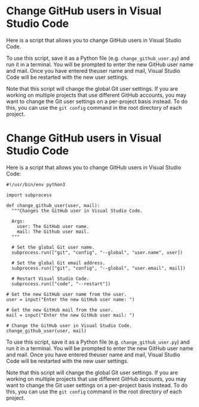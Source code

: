 # Change GitHub users in Visual Studio Code
Here is a script that allows you to change GitHub users in Visual Studio Code.

To use this script, save it as a Python file (e.g. `change_github_user.py`) and run it in a terminal. You will be prompted to enter the new GitHub user name and mail. Once you have entered theuser name and mail, Visual Studio Code will be restarted with the new user settings.

Note that this script will change the global Git user settings. If you are working on multiple projects that use different GitHub accounts, you may want to change the Git user settings on a per-project basis instead. To do this, you can use the `git config` command in the root directory of each project.

# Change GitHub users in Visual Studio Code
Here is a script that allows you to change GitHub users in Visual Studio Code:

```
#!/usr/bin/env python3

import subprocess

def change_github_user(user, mail):
  """Changes the GitHub user in Visual Studio Code.

  Args:
    user: The GitHub user name.
    mail: The Github user mail. 
  """

  # Set the global Git user name.
  subprocess.run(["git", "config", "--global", "user.name", user])

  # Set the global Git email address.
  subprocess.run(["git", "config", "--global", "user.email", mail])

  # Restart Visual Studio Code.
  subprocess.run(["code", "--restart"])

# Get the new GitHub user name from the user.
user = input("Enter the new GitHub user name: ")

# Get the new GitHub mail from the user.
mail = input("Enter the new GitHub user mail: ")

# Change the GitHub user in Visual Studio Code.
change_github_user(user, mail)
```


To use this script, save it as a Python file (e.g. `change_github_user.py`) and run it in a terminal. You will be prompted to enter the new GitHub user name and mail. Once you have entered theuser name and mail, Visual Studio Code will be restarted with the new user settings.

Note that this script will change the global Git user settings. If you are working on multiple projects that use different GitHub accounts, you may want to change the Git user settings on a per-project basis instead. To do this, you can use the `git config` command in the root directory of each project.
